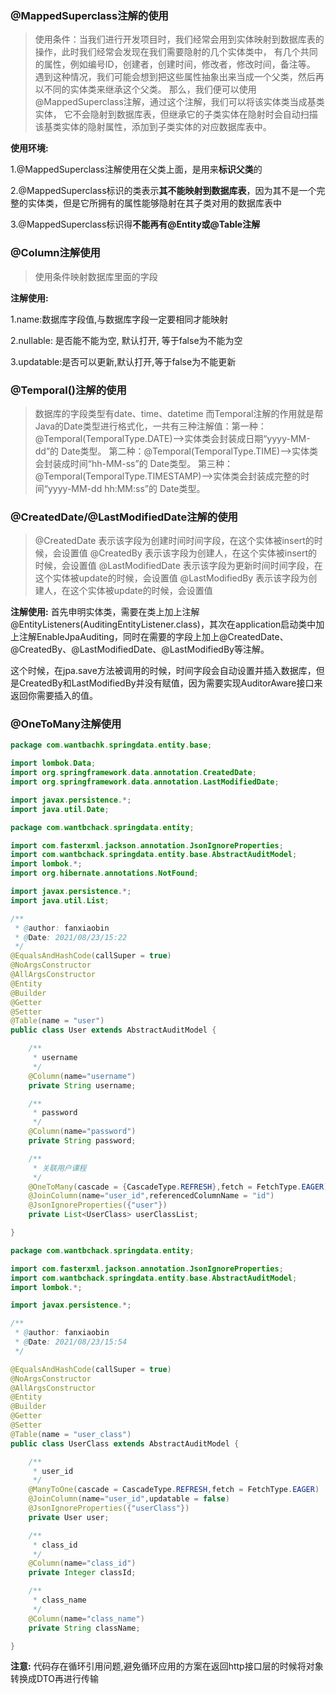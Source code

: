 ### @MappedSuperclass注解的使用
> 使用条件：当我们进行开发项目时，我们经常会用到实体映射到数据库表的操作，此时我们经常会发现在我们需要隐射的几个实体类中，
有几个共同的属性，例如编号ID，创建者，创建时间，修改者，修改时间，备注等。
遇到这种情况，我们可能会想到把这些属性抽象出来当成一个父类，然后再以不同的实体类来继承这个父类。
那么，我们便可以使用@MappedSuperclass注解，通过这个注解，我们可以将该实体类当成基类实体，
它不会隐射到数据库表，但继承它的子类实体在隐射时会自动扫描该基类实体的隐射属性，添加到子类实体的对应数据库表中。

**使用环境:**

1.@MappedSuperclass注解使用在父类上面，是用来**标识父类**的

2.@MappedSuperclass标识的类表示**其不能映射到数据库表**，因为其不是一个完整的实体类，但是它所拥有的属性能够隐射在其子类对用的数据库表中

3.@MappedSuperclass标识得**不能再有@Entity或@Table注解**

### @Column注解使用
>使用条件映射数据库里面的字段

**注解使用:**

1.name:数据库字段值,与数据库字段一定要相同才能映射

2.nullable: 是否能不能为空, 默认打开, 等于false为不能为空

3.updatable:是否可以更新,默认打开,等于false为不能更新

### @Temporal()注解的使用
>数据库的字段类型有date、time、datetime
 而Temporal注解的作用就是帮Java的Date类型进行格式化，一共有三种注解值：第一种：@Temporal(TemporalType.DATE)——>实体类会封装成日期“yyyy-MM-dd”的 Date类型。
 第二种：@Temporal(TemporalType.TIME)——>实体类会封装成时间“hh-MM-ss”的 Date类型。
 第三种：@Temporal(TemporalType.TIMESTAMP)——>实体类会封装成完整的时间“yyyy-MM-dd hh:MM:ss”的 Date类型。
 
 ### @CreatedDate/@LastModifiedDate注解的使用
 >@CreatedDate
  表示该字段为创建时间时间字段，在这个实体被insert的时候，会设置值
  @CreatedBy
  表示该字段为创建人，在这个实体被insert的时候，会设置值
  @LastModifiedDate
  表示该字段为更新时间时间字段，在这个实体被update的时候，会设置值
  @LastModifiedBy
  表示该字段为创建人，在这个实体被update的时候，会设置值
  
 **注解使用:**
  首先申明实体类，需要在类上加上注解@EntityListeners(AuditingEntityListener.class)，其次在application启动类中加上注解EnableJpaAuditing，同时在需要的字段上加上@CreatedDate、@CreatedBy、@LastModifiedDate、@LastModifiedBy等注解。
  
  这个时候，在jpa.save方法被调用的时候，时间字段会自动设置并插入数据库，但是CreatedBy和LastModifiedBy并没有赋值，因为需要实现AuditorAware接口来返回你需要插入的值。
  
  
 ### @OneToMany注解使用
 
```java
package com.wantbachk.springdata.entity.base;

import lombok.Data;
import org.springframework.data.annotation.CreatedDate;
import org.springframework.data.annotation.LastModifiedDate;

import javax.persistence.*;
import java.util.Date;

package com.wantbchack.springdata.entity;

import com.fasterxml.jackson.annotation.JsonIgnoreProperties;
import com.wantbchack.springdata.entity.base.AbstractAuditModel;
import lombok.*;
import org.hibernate.annotations.NotFound;

import javax.persistence.*;
import java.util.List;

/**
 * @author: fanxiaobin
 * @Date: 2021/08/23/15:22
 */
@EqualsAndHashCode(callSuper = true)
@NoArgsConstructor
@AllArgsConstructor
@Entity
@Builder
@Getter
@Setter
@Table(name = "user")
public class User extends AbstractAuditModel {

    /**
     * username
     */
    @Column(name="username")
    private String username;

    /**
     * password
     */
    @Column(name="password")
    private String password;

    /**
     * 关联用户课程
     */
    @OneToMany(cascade = {CascadeType.REFRESH},fetch = FetchType.EAGER)
    @JoinColumn(name="user_id",referencedColumnName = "id")
    @JsonIgnoreProperties({"user"})
    private List<UserClass> userClassList;

}
 ```
 ```java
 package com.wantbchack.springdata.entity;
 
 import com.fasterxml.jackson.annotation.JsonIgnoreProperties;
 import com.wantbchack.springdata.entity.base.AbstractAuditModel;
 import lombok.*;
 
 import javax.persistence.*;
 
 /**
  * @author: fanxiaobin
  * @Date: 2021/08/23/15:54
  */
 
 @EqualsAndHashCode(callSuper = true)
 @NoArgsConstructor
 @AllArgsConstructor
 @Entity
 @Builder
 @Getter
 @Setter
 @Table(name = "user_class")
 public class UserClass extends AbstractAuditModel {
 
     /**
      * user_id
      */
     @ManyToOne(cascade = CascadeType.REFRESH,fetch = FetchType.EAGER)
     @JoinColumn(name="user_id",updatable = false)
     @JsonIgnoreProperties({"userClass"})
     private User user;
 
     /**
      * class_id
      */
     @Column(name="class_id")
     private Integer classId;
 
     /**
      * class_name
      */
     @Column(name="class_name")
     private String className;
 
 }
  ```
 **注意:** 代码存在循环引用问题,避免循环应用的方案在返回http接口层的时候将对象转换成DTO再进行传输
 